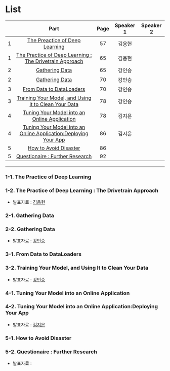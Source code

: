 # List
| | Part | Page | Speaker 1 | Speaker 2 |
|:-:|:-----:|:----:|:---------:|:---------:|
|1|[The Preactice of Deep Learning](#1-1)|57|김용현| |
|1|[The Practice of Deep Learning : The Drivetrain Approach](#1-2)|65|김용현| |
|2|[Gathering Data](#2-1)|65|강인승| |
|2|[Gathering Data](#2-2)|70|강인승| |
|3|[From Data to DataLoaders](#3-1)|70|강인승||
|3|[Training Your Model, and Using It to Clean Your Data](#3-2)|78|강인승||
|4|[Tuning Your Model into an Online Application](#4-1)|78|김지은| |
|4|[Tuning Your Model into an Online Application:Deploying Your App](#4-2)|86|김지은| |
|5|[How to Avoid Disaster](#5-1)|86| | |
|5|[Questionaire : Further Research](#5-2)|92| | |



---

<div id="1-1"></div>
<div id="1-2"></div>

### 1-1. The Practice of Deep Learning
### 1-2. The Practice of Deep Learning : The Drivetrain Approach
* 발표자료 : [김용현]()

    

<div id="2-1"></div>
<div id="2-2"></div>
    
### 2-1. Gathering Data
### 2-2. Gathering Data
* 발표자료 : [강인승](Week2_Ch2_Part2_강인승.pdf)
    


<div id="3-1"></div>
<div id="3-2"></div>

### 3-1. From Data to DataLoaders
### 3-2. Training Your Model, and Using It to Clean Your Data
* 발표자료 : [강인승](Week2_Ch2_Part3_강인승.pdf)
    




<div id="4-1"></div>
<div id="4-2"></div>

### 4-1. Tuning Your Model into an Online Application
### 4-2. Tuning Your Model into an Online Application:Deploying Your App
* 발표자료 : [김지은]()
    



<div id="5-1"></div>
<div id="5-2"></div>


### 5-1. How to Avoid Disaster
### 5-2. Questionaire : Further Research
* 발표자료 : [ ]()
  